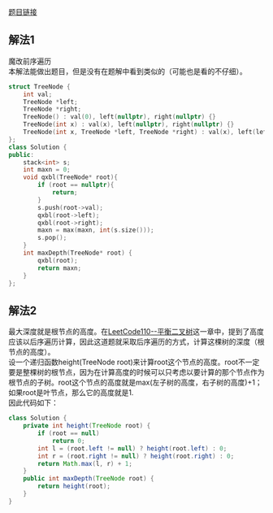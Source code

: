 [题目链接](https://leetcode-cn.com/problems/maximum-depth-of-binary-tree/)  

## 解法1  
魔改前序遍历  
本解法能做出题目，但是没有在题解中看到类似的（可能也是看的不仔细）。  
```cpp
struct TreeNode {
    int val;
    TreeNode *left;
    TreeNode *right;
    TreeNode() : val(0), left(nullptr), right(nullptr) {}
    TreeNode(int x) : val(x), left(nullptr), right(nullptr) {}
    TreeNode(int x, TreeNode *left, TreeNode *right) : val(x), left(left), right(right) {}
};
class Solution {
public:
    stack<int> s;
    int maxn = 0;
    void qxbl(TreeNode* root){
        if (root == nullptr){
            return;
        }
        s.push(root->val);
        qxbl(root->left);
        qxbl(root->right);
        maxn = max(maxn, int(s.size()));
        s.pop();
    }
    int maxDepth(TreeNode* root) {
        qxbl(root);
        return maxn;
    }
};
```

## 解法2  
最大深度就是根节点的高度。在[LeetCode110--平衡二叉树](https://github.com/grey-wings/cpp_learning_process/blob/main/%E4%B8%80%E4%BA%9B%E8%87%AA%E5%B7%B1%E5%86%99%E7%9A%84%E5%9E%83%E5%9C%BE%E9%A2%98/%E4%BA%8C%E5%8F%89%E6%A0%91/LeetCode110--%E5%B9%B3%E8%A1%A1%E4%BA%8C%E5%8F%89%E6%A0%91.md)这一章中，提到了高度应该以后序遍历计算，因此这道题就采取后序遍历的方式，计算这棵树的深度（根节点的高度）。  
设一个递归函数height(TreeNode root)来计算root这个节点的高度。root不一定要是整棵树的根节点，因为在计算高度的时候可以只考虑以要计算的那个节点作为根节点的子树。root这个节点的高度就是max(左子树的高度，右子树的高度)+1；如果root是叶节点，那么它的高度就是1.  
因此代码如下：  
```java
class Solution {
    private int height(TreeNode root) {
        if (root == null)
            return 0;
        int l = (root.left != null) ? height(root.left) : 0;
        int r = (root.right != null) ? height(root.right) : 0;
        return Math.max(l, r) + 1;
    }
    public int maxDepth(TreeNode root) {
        return height(root);
    }
}
```
